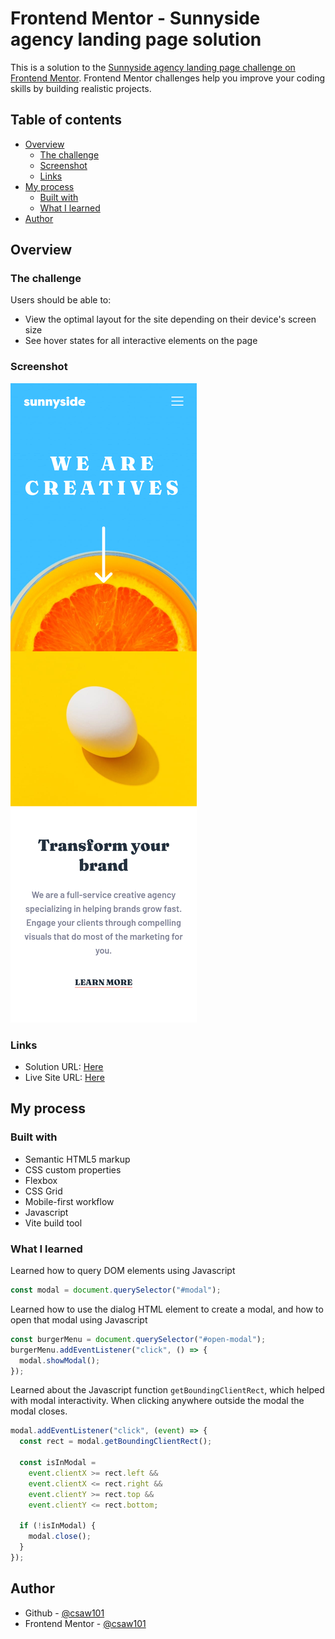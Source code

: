 # Frontend Mentor - Sunnyside agency landing page solution

This is a solution to the [Sunnyside agency landing page challenge on Frontend Mentor](https://www.frontendmentor.io/challenges/sunnyside-agency-landing-page-7yVs3B6ef). Frontend Mentor challenges help you improve your coding skills by building realistic projects.

## Table of contents

- [Overview](#overview)
  - [The challenge](#the-challenge)
  - [Screenshot](#screenshot)
  - [Links](#links)
- [My process](#my-process)
  - [Built with](#built-with)
  - [What I learned](#what-i-learned)
- [Author](#author)

## Overview

### The challenge

Users should be able to:

- View the optimal layout for the site depending on their device's screen size
- See hover states for all interactive elements on the page

### Screenshot

![](./screenshot.png)

### Links

- Solution URL: [Here](https://www.frontendmentor.io/solutions/sunnyside-agency-landing-page-solution-N3tjgNidqu)
- Live Site URL: [Here](https://sunnyside-agency-landing-page-r1gq.vercel.app/)

## My process

### Built with

- Semantic HTML5 markup
- CSS custom properties
- Flexbox
- CSS Grid
- Mobile-first workflow
- Javascript
- Vite build tool

### What I learned
Learned how to query DOM elements using Javascript

```javascript
const modal = document.querySelector("#modal");
```

Learned how to use the dialog HTML element to create a modal, and how to open that modal using Javascript
```javascript
const burgerMenu = document.querySelector("#open-modal");
burgerMenu.addEventListener("click", () => {
  modal.showModal();
});
```

Learned about the Javascript function `getBoundingClientRect`, which helped with modal interactivity. When clicking anywhere outside the modal the modal closes.

```javascript
modal.addEventListener("click", (event) => {
  const rect = modal.getBoundingClientRect();

  const isInModal =
    event.clientX >= rect.left &&
    event.clientX <= rect.right &&
    event.clientY >= rect.top &&
    event.clientY <= rect.bottom;

  if (!isInModal) {
    modal.close();
  }
});
```

## Author

- Github - [@csaw101](https://www.github.com/csaw101)
- Frontend Mentor - [@csaw101](https://www.frontendmentor.io/profile/csaw101)
